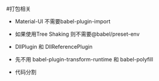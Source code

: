#打包相关

- Material-UI 不需要babel-plugin-import

- 如果使用Tree Shaking 则不需要@babel/preset-env

- DllPlugin 和 DllReferencePlugin

- 先不用 babel-plugin-transform-runtime 和 babel-polyfill

- 代码分割